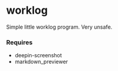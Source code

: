 # worklog
Simple little worklog program. Very unsafe. 

### Requires
- deepin-screenshot
- markdown_previewer
